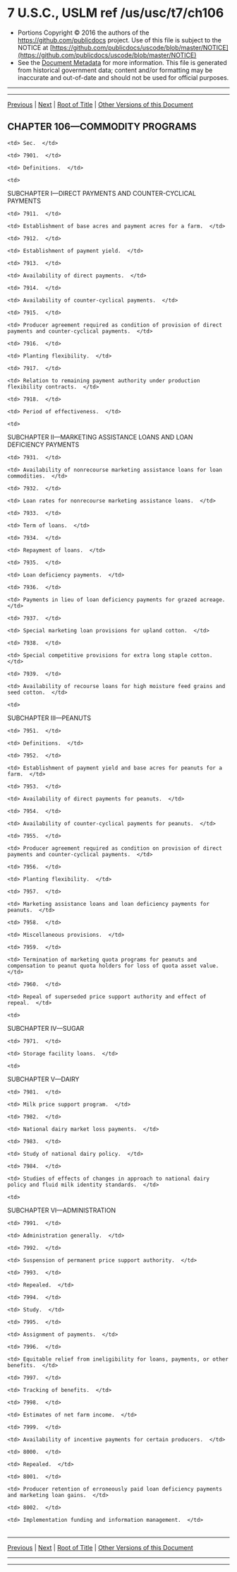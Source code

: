 ---
---

# 7 U.S.C., USLM ref /us/usc/t7/ch106

* Portions Copyright © 2016 the authors of the https://github.com/publicdocs project.
  Use of this file is subject to the NOTICE at [https://github.com/publicdocs/uscode/blob/master/NOTICE](https://github.com/publicdocs/uscode/blob/master/NOTICE)
* See the [Document Metadata](././../../../..//README.md) for more information.
  This file is generated from historical government data; content and/or formatting may be inaccurate and out-of-date and should not be used for official purposes.

----------
----------

[Previous](./../../../..//us/usc/t7/ch105/m__us_usc_t7_s7813.md) | [Next](./../../../..//us/usc/t7/ch106/m__us_usc_t7_s7901.md) | [Root of Title](./../../../../) | [Other Versions of this Document](https://publicdocs.github.io/go/links?ns=uslm&ref=%2Fus%2Fusc%2Ft7%2Fch106)

## CHAPTER 106—COMMODITY PROGRAMS

<table>

  <tr>

    <td> Sec.  </td>

  </tr>

  <tr>

    <td> 7901.  </td>

    <td> Definitions.  </td>

  </tr>

  <tr>

    <td> 

SUBCHAPTER I—DIRECT PAYMENTS AND COUNTER-CYCLICAL PAYMENTS  </td>

  </tr>

  <tr>

    <td> 7911.  </td>

    <td> Establishment of base acres and payment acres for a farm.  </td>

  </tr>

  <tr>

    <td> 7912.  </td>

    <td> Establishment of payment yield.  </td>

  </tr>

  <tr>

    <td> 7913.  </td>

    <td> Availability of direct payments.  </td>

  </tr>

  <tr>

    <td> 7914.  </td>

    <td> Availability of counter-cyclical payments.  </td>

  </tr>

  <tr>

    <td> 7915.  </td>

    <td> Producer agreement required as condition of provision of direct payments and counter-cyclical payments.  </td>

  </tr>

  <tr>

    <td> 7916.  </td>

    <td> Planting flexibility.  </td>

  </tr>

  <tr>

    <td> 7917.  </td>

    <td> Relation to remaining payment authority under production flexibility contracts.  </td>

  </tr>

  <tr>

    <td> 7918.  </td>

    <td> Period of effectiveness.  </td>

  </tr>

  <tr>

    <td> 

SUBCHAPTER II—MARKETING ASSISTANCE LOANS AND LOAN DEFICIENCY PAYMENTS  </td>

  </tr>

  <tr>

    <td> 7931.  </td>

    <td> Availability of nonrecourse marketing assistance loans for loan commodities.  </td>

  </tr>

  <tr>

    <td> 7932.  </td>

    <td> Loan rates for nonrecourse marketing assistance loans.  </td>

  </tr>

  <tr>

    <td> 7933.  </td>

    <td> Term of loans.  </td>

  </tr>

  <tr>

    <td> 7934.  </td>

    <td> Repayment of loans.  </td>

  </tr>

  <tr>

    <td> 7935.  </td>

    <td> Loan deficiency payments.  </td>

  </tr>

  <tr>

    <td> 7936.  </td>

    <td> Payments in lieu of loan deficiency payments for grazed acreage.  </td>

  </tr>

  <tr>

    <td> 7937.  </td>

    <td> Special marketing loan provisions for upland cotton.  </td>

  </tr>

  <tr>

    <td> 7938.  </td>

    <td> Special competitive provisions for extra long staple cotton.  </td>

  </tr>

  <tr>

    <td> 7939.  </td>

    <td> Availability of recourse loans for high moisture feed grains and seed cotton.  </td>

  </tr>

  <tr>

    <td> 

SUBCHAPTER III—PEANUTS  </td>

  </tr>

  <tr>

    <td> 7951.  </td>

    <td> Definitions.  </td>

  </tr>

  <tr>

    <td> 7952.  </td>

    <td> Establishment of payment yield and base acres for peanuts for a farm.  </td>

  </tr>

  <tr>

    <td> 7953.  </td>

    <td> Availability of direct payments for peanuts.  </td>

  </tr>

  <tr>

    <td> 7954.  </td>

    <td> Availability of counter-cyclical payments for peanuts.  </td>

  </tr>

  <tr>

    <td> 7955.  </td>

    <td> Producer agreement required as condition on provision of direct payments and counter-cyclical payments.  </td>

  </tr>

  <tr>

    <td> 7956.  </td>

    <td> Planting flexibility.  </td>

  </tr>

  <tr>

    <td> 7957.  </td>

    <td> Marketing assistance loans and loan deficiency payments for peanuts.  </td>

  </tr>

  <tr>

    <td> 7958.  </td>

    <td> Miscellaneous provisions.  </td>

  </tr>

  <tr>

    <td> 7959.  </td>

    <td> Termination of marketing quota programs for peanuts and compensation to peanut quota holders for loss of quota asset value.  </td>

  </tr>

  <tr>

    <td> 7960.  </td>

    <td> Repeal of superseded price support authority and effect of repeal.  </td>

  </tr>

  <tr>

    <td> 

SUBCHAPTER IV—SUGAR  </td>

  </tr>

  <tr>

    <td> 7971.  </td>

    <td> Storage facility loans.  </td>

  </tr>

  <tr>

    <td> 

SUBCHAPTER V—DAIRY  </td>

  </tr>

  <tr>

    <td> 7981.  </td>

    <td> Milk price support program.  </td>

  </tr>

  <tr>

    <td> 7982.  </td>

    <td> National dairy market loss payments.  </td>

  </tr>

  <tr>

    <td> 7983.  </td>

    <td> Study of national dairy policy.  </td>

  </tr>

  <tr>

    <td> 7984.  </td>

    <td> Studies of effects of changes in approach to national dairy policy and fluid milk identity standards.  </td>

  </tr>

  <tr>

    <td> 

SUBCHAPTER VI—ADMINISTRATION  </td>

  </tr>

  <tr>

    <td> 7991.  </td>

    <td> Administration generally.  </td>

  </tr>

  <tr>

    <td> 7992.  </td>

    <td> Suspension of permanent price support authority.  </td>

  </tr>

  <tr>

    <td> 7993.  </td>

    <td> Repealed.  </td>

  </tr>

  <tr>

    <td> 7994.  </td>

    <td> Study.  </td>

  </tr>

  <tr>

    <td> 7995.  </td>

    <td> Assignment of payments.  </td>

  </tr>

  <tr>

    <td> 7996.  </td>

    <td> Equitable relief from ineligibility for loans, payments, or other benefits.  </td>

  </tr>

  <tr>

    <td> 7997.  </td>

    <td> Tracking of benefits.  </td>

  </tr>

  <tr>

    <td> 7998.  </td>

    <td> Estimates of net farm income.  </td>

  </tr>

  <tr>

    <td> 7999.  </td>

    <td> Availability of incentive payments for certain producers.  </td>

  </tr>

  <tr>

    <td> 8000.  </td>

    <td> Repealed.  </td>

  </tr>

  <tr>

    <td> 8001.  </td>

    <td> Producer retention of erroneously paid loan deficiency payments and marketing loan gains.  </td>

  </tr>

  <tr>

    <td> 8002.  </td>

    <td> Implementation funding and information management.  </td>

  </tr>

</table>

----------

[Previous](./../../../..//us/usc/t7/ch105/m__us_usc_t7_s7813.md) | [Next](./../../../..//us/usc/t7/ch106/m__us_usc_t7_s7901.md) | [Root of Title](./../../../../) | [Other Versions of this Document](https://publicdocs.github.io/go/links?ns=uslm&ref=%2Fus%2Fusc%2Ft7%2Fch106)

----------
----------



